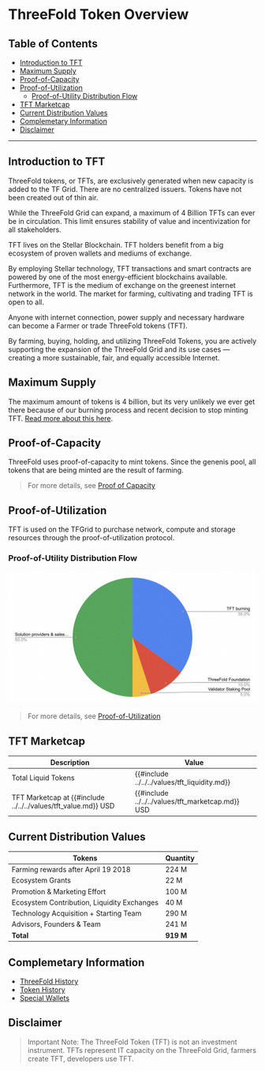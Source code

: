 <h1> ThreeFold Token Overview </h1>

<h2>Table of Contents </h2>

- [Introduction to TFT](#introduction-to-tft)
- [Maximum Supply](#maximum-supply)
- [Proof-of-Capacity](#proof-of-capacity)
- [Proof-of-Utilization](#proof-of-utilization)
  - [Proof-of-Utility Distribution Flow](#proof-of-utility-distribution-flow)
- [TFT Marketcap](#tft-marketcap)
- [Current Distribution Values](#current-distribution-values)
- [Complemetary Information](#complemetary-information)
- [Disclaimer](#disclaimer)

***

## Introduction to TFT

ThreeFold tokens, or TFTs, are exclusively generated when new capacity is added to the TF Grid. There are no centralized issuers. Tokens have not been created out of thin air. 

While the ThreeFold Grid can expand, a maximum of 4 Billion TFTs can ever be in circulation. This limit ensures stability of value and incentivization for all stakeholders. 

TFT lives on the Stellar Blockchain. TFT holders benefit from a big ecosystem of proven wallets and mediums of exchange. 

By employing Stellar technology, TFT transactions and smart contracts are powered by one of the most energy-efficient blockchains available. Furthermore, TFT is the medium of exchange on the greenest internet network in the world. The market for farming, cultivating and trading TFT is open to all. 

Anyone with internet connection, power supply and necessary hardware can become a Farmer or trade ThreeFold tokens (TFT). 

By farming, buying, holding, and utilizing ThreeFold Tokens, you are actively supporting the expansion of the ThreeFold Grid and its use cases — creating a more sustainable, fair, and equally accessible Internet.

## Maximum Supply

The maximum amount of tokens is 4 billion, but its very unlikely we ever get there because of our burning process and recent decision to stop minting TFT. [Read more about this here](https://forum.threefold.io/t/december-22-2023-update-from-the-team/4170).

## Proof-of-Capacity

ThreeFold uses proof-of-capacity to mint tokens. Since the genenis pool, all tokens that are being minted are the result of farming. 

> For more details, see [Proof of Capacity](../../farming/proof_of_capacity.md)

## Proof-of-Utilization

TFT is used on the TFGrid to purchase network, compute and storage resources through the proof-of-utilization protocol.

### Proof-of-Utility Distribution Flow

![](img/token_distribution.png)

> For more details, see [Proof-of-Utilization](../../farming/proof_of_utilization.md)

## TFT Marketcap

| **Description**           | **Value**     |
| ------------------------- | ------------- |
| Total Liquid Tokens       | {{#include ../../../values/tft_liquidity.md}}     |
| TFT Marketcap at {{#include ../../../values/tft_value.md}} USD | {{#include ../../../values/tft_marketcap.md}}  USD |

## Current Distribution Values

| **Tokens**                                  | **Quantity**  |
| ------------------------------------------- | --------- |
| Farming rewards after April 19 2018         | 224 M     |
| Ecosystem Grants                            | 22 M      |
| Promotion & Marketing Effort                | 100 M     |
| Ecosystem Contribution, Liquidity Exchanges | 40 M      |
| Technology Acquisition + Starting Team      | 290 M     |
| Advisors, Founders & Team                   | 241 M     |
| **Total**                                   | **919 M** |

## Complemetary Information

- [ThreeFold History](../../about/threefold_history.md)
- [Token History](../../about/token_history.md)
- [Special Wallets](./special_wallets/stats_special_wallets.md)

## Disclaimer

> Important Note: The ThreeFold Token (TFT) is not an investment instrument.
TFTs represent IT capacity on the ThreeFold Grid, farmers create TFT, developers use TFT.